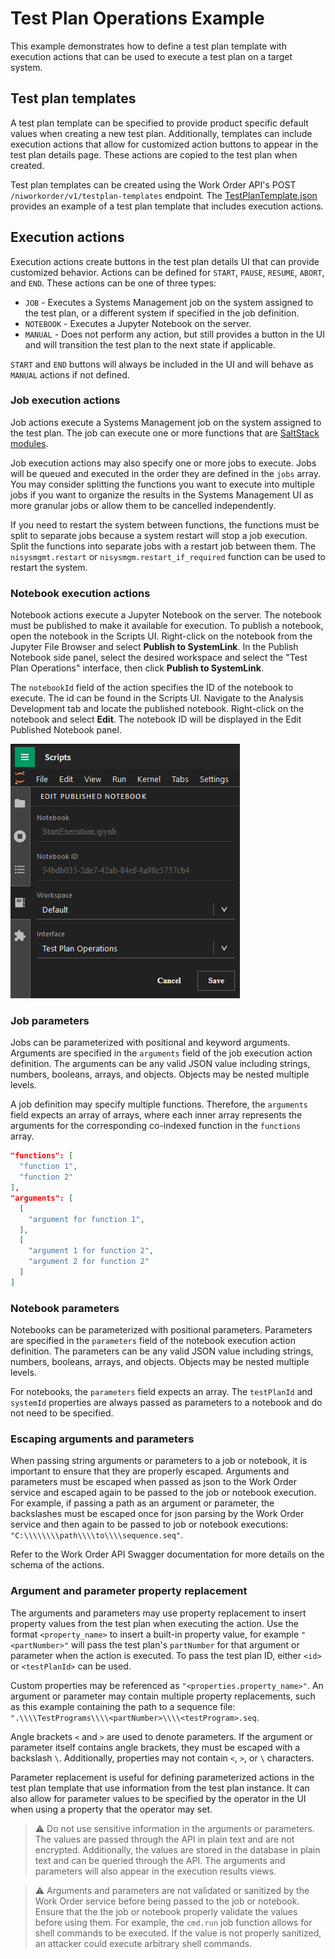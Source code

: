 # Test Plan Operations Example

This example demonstrates how to define a test plan template with execution
actions that can be used to execute a test plan on a target system.

## Test plan templates

A test plan template can be specified to provide product specific default values
when creating a new test plan. Additionally, templates can include execution
actions that allow for customized action buttons to appear in the test plan
details page. These actions are copied to the test plan when created.

Test plan templates can be created using the Work Order API's POST
`/niworkorder/v1/testplan-templates` endpoint. The
[TestPlanTemplate.json](TestPlanTemplate.json) provides an example of a test
plan template that includes execution actions.

## Execution actions

Execution actions create buttons in the test plan details UI that can provide
customized behavior. Actions can be defined for `START`, `PAUSE`, `RESUME`,
`ABORT`, and `END`. These actions can be one of three types:

- `JOB` - Executes a Systems Management job on the system assigned to the test
  plan, or a different system if specified in the job definition.
- `NOTEBOOK` - Executes a Jupyter Notebook on the server.
- `MANUAL` - Does not perform any action, but still provides a button in the UI
  and will transition the test plan to the next state if applicable.

`START` and `END` buttons will always be included in the UI and will behave as
`MANUAL` actions if not defined.

### Job execution actions

Job actions execute a Systems Management job on the system assigned to the test
plan. The job can execute one or more functions that are
[SaltStack modules](https://docs.saltproject.io/en/latest/py-modindex.html).

Job execution actions may also specify one or more jobs to execute. Jobs will be
queued and executed in the order they are defined in the `jobs` array. You may
consider splitting the functions you want to execute into multiple jobs if you
want to organize the results in the Systems Management UI as more granular jobs
or allow them to be cancelled independently.

If you need to restart the system between functions, the functions must be split
to separate jobs because a system restart will stop a job execution. Split the
functions into separate jobs with a restart job between them. The
`nisysmgmt.restart` or `nisysmgm.restart_if_required` function can be used to
restart the system.

### Notebook execution actions

Notebook actions execute a Jupyter Notebook on the server. The notebook must be
published to make it available for execution. To publish a notebook, open the
notebook in the Scripts UI. Right-click on the notebook from the Jupyter File
Browser and select **Publish to SystemLink**. In the Publish Notebook side
panel, select the desired workspace and select the "Test Plan Operations"
interface, then click **Publish to SystemLink**.

The `notebookId` field of the action specifies the ID of the notebook to
execute. The id can be found in the Scripts UI. Navigate to the Analysis
Development tab and locate the published notebook. Right-click on the notebook
and select **Edit**. The notebook ID will be displayed in the Edit Published
Notebook panel.

![Published notebook ID](/.attachments/published-notebook-id.png)

### Job parameters

Jobs can be parameterized with positional and keyword arguments. Arguments are
specified in the `arguments` field of the job execution action definition. The
arguments can be any valid JSON value including strings, numbers, booleans,
arrays, and objects. Objects may be nested multiple levels.

A job definition may specify multiple functions. Therefore, the `arguments`
field expects an array of arrays, where each inner array represents the
arguments for the corresponding co-indexed function in the `functions` array.

```json
"functions": [
  "function 1",
  "function 2"
],
"arguments": [
  [
    "argument for function 1",
  ],
  [
    "argument 1 for function 2",
    "argument 2 for function 2"
  ]
]
```

### Notebook parameters

Notebooks can be parameterized with positional parameters. Parameters are
specified in the `parameters` field of the notebook execution action definition.
The parameters can be any valid JSON value including strings, numbers, booleans,
arrays, and objects. Objects may be nested multiple levels.

For notebooks, the `parameters` field expects an array. The `testPlanId` and
`systemId` properties are always passed as parameters to a notebook and do not
need to be specified.

### Escaping arguments and parameters

When passing string arguments or parameters to a job or notebook, it is
important to ensure that they are properly escaped. Arguments and parameters
must be escaped when passed as json to the Work Order service and escaped again
to be passed to the job or notebook execution. For example, if passing a path as
an argument or parameter, the backslashes must be escaped once for json parsing
by the Work Order service and then again to be passed to job or notebook
executions: `"C:\\\\\\\\path\\\\to\\\\sequence.seq"`.

Refer to the Work Order API Swagger documentation for more details on the schema
of the actions.

### Argument and parameter property replacement

The arguments and parameters may use property replacement to insert property
values from the test plan when executing the action. Use the format
`<property_name>` to insert a built-in property value, for example
`"<partNumber>"` will pass the test plan's `partNumber` for that argument or
parameter when the action is executed. To pass the test plan ID, either `<id>`
or `<testPlanId>` can be used.

Custom properties may be referenced as `"<properties.property_name>"`. An
argument or parameter may contain multiple property replacements, such as this
example containing the path to a sequence file:
`".\\\\TestPrograms\\\\<partNumber>\\\\<testProgram>.seq`.

Angle brackets `<` and `>` are used to denote parameters. If the argument or
parameter itself contains angle brackets, they must be escaped with a backslash
`\`. Additionally, properties may not contain `<`, `>`, or `\` characters.

Parameter replacement is useful for defining parameterized actions in the test
plan template that use information from the test plan instance. It can also
allow for parameter values to be specified by the operator in the UI when using
a property that the operator may set.

> :warning: Do not use sensitive information in the arguments or parameters. The
> values are passed through the API in plain text and are not encrypted.
> Additionally, the values are stored in the database in plain text and can be
> queried through the API. The arguments and parameters will also appear in the
> execution results views.

> :warning: Arguments and parameters are not validated or sanitized by the Work
> Order service before being passed to the job or notebook. Ensure that the the
> job or notebook properly validate the values before using them. For example,
> the `cmd.run` job function allows for shell commands to be executed. If the
> value is not properly sanitized, an attacker could execute arbitrary shell
> commands.
